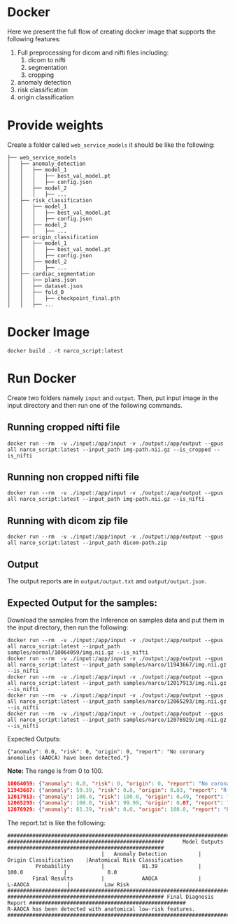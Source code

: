 # Docker
Here we present the full flow of creating docker image that supports the following features:
1. Full preprocessing for dicom and nifti files including:
   1. dicom to nifti
   2. segmentation
   3. cropping
2. anomaly detection
3. risk classification
4. origin classification

# Provide weights
Create a folder called `web_service_models` it should be like the following:
```commandline
├── web_service_models
│   ├── anomaly_detection
│   │   ├── model_1
│   │   │   ├── best_val_model.pt
│   │   │   ├── config.json
│   │   ├── model_2
│   │   │   ├── ...
│   ├── risk_classification
│   │   ├── model_1
│   │   │   ├── best_val_model.pt
│   │   │   ├── config.json
│   │   ├── model_2
│   │   │   ├── ...
│   ├── origin_classification
│   │   ├── model_1
│   │   │   ├── best_val_model.pt
│   │   │   ├── config.json
│   │   ├── model_2
│   │   │   ├── ...
│   ├── cardiac_segmentation
│   │   ├── plans.json
│   │   ├── dataset.json
│   │   ├── fold_0
│   │   │   ├── checkpoint_final.pth
│   │   ├── ...
```

# Docker Image
```commandline
docker build . -t narco_script:latest
```

# Run Docker
Create two folders namely `input` and `output`. Then, put input image in the input directory and then run one of the following commands.

## Running cropped nifti file
```commandline
docker run --rm  -v ./input:/app/input -v ./output:/app/output --gpus all narco_script:latest --input_path img-path.nii.gz --is_cropped --is_nifti
```
## Running non cropped nifti file
```commandline
docker run --rm  -v ./input:/app/input -v ./output:/app/output --gpus all narco_script:latest --input_path img-path.nii.gz --is_nifti
```
## Running with dicom zip file
```commandline
docker run --rm  -v ./input:/app/input -v ./output:/app/output --gpus all narco_script:latest --input_path dicom-path.zip
```
## Output
The output reports are in `output/output.txt` and `output/output.json`.

## Expected Output for the samples:
Download the samples from the Inference on samples data and put them in the input directory, then run the following:
```commandline
docker run --rm  -v ./input:/app/input -v ./output:/app/output --gpus all narco_script:latest --input_path samples/normal/10064059/img.nii.gz --is_nifti
docker run --rm  -v ./input:/app/input -v ./output:/app/output --gpus all narco_script:latest --input_path samples/narco/11943667/img.nii.gz --is_nifti
docker run --rm  -v ./input:/app/input -v ./output:/app/output --gpus all narco_script:latest --input_path samples/narco/12017913/img.nii.gz --is_nifti
docker run --rm  -v ./input:/app/input -v ./output:/app/output --gpus all narco_script:latest --input_path samples/narco/12065293/img.nii.gz --is_nifti
docker run --rm  -v ./input:/app/input -v ./output:/app/output --gpus all narco_script:latest --input_path samples/narco/12076929/img.nii.gz --is_nifti
```
Expected Outputs:
```
{"anomaly": 0.0, "risk": 0, "origin": 0, "report": "No coronary anomalies (AAOCA) have been detected."}
```
**Note:** The range is from 0 to 100.
```json
10064059: {"anomaly": 0.0, "risk": 0, "origin": 0, "report": "No coronary anomalies(AAOCA) have been detected."}
11943667: {"anomaly": 59.39, "risk": 0.0, "origin": 0.83, "report": "R-AAOCA has been detected with anatomical low-risk features."}
12017913: {"anomaly": 100.0, "risk": 100.0, "origin": 0.49, "report": "L-AAOCA has been detected with anatomical high-risk features."}
12065293: {"anomaly": 100.0, "risk": 99.99, "origin": 0.07, "report": "L-AAOCA has been detected with anatomical high-risk features."}
12076929: {"anomaly": 81.39, "risk": 0.0, "origin": 100.0, "report": "R-AAOCA has been detected with anatomical low-risk features."}
```

The report.txt is like the following:
```commandline
############################################################################################################################
##################################################      Model Outputs     ##################################################
                              |   Anomaly Detection          |     Origin Classification    |Anatomical Risk Classification
         Probability          |            81.39             |            100.0             |             0.0              
        Final Results         |            AAOCA             |           L-AAOCA            |           Low Risk           
############################################################################################################################
################################################## Final Diagnosis Report ##################################################
R-AAOCA has been detected with anatomical low-risk features.
############################################################################################################################
```
